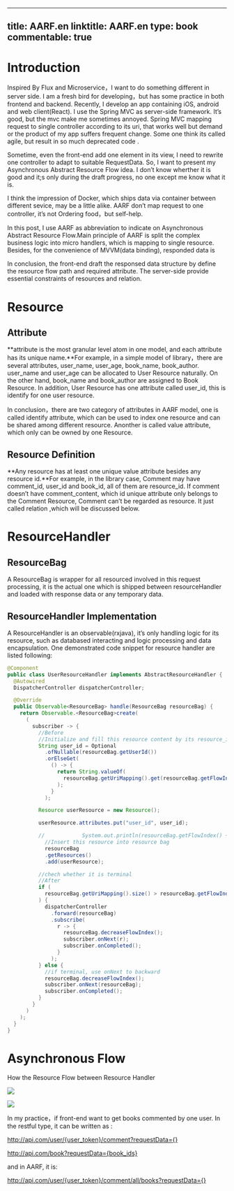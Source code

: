 
---
title: AARF.en
linktitle: AARF.en
type: book
commentable: true
---

# Introduction

Inspired By Flux and Microservice，I want to do something different in server side. I am a fresh bird for developing，but has some practice in both frontend and backend. Recently, I develop an app containing iOS, android and web client(React). I use the Spring MVC as server-side framework. It’s good, but the mvc make me sometimes annoyed. Spring MVC mapping request to single controller according to its uri, that works well but demand or the product of my app suffers frequent change. Some one think its called agile, but result in so much deprecated code .

Sometime, even the front-end add one element in its view, I need to rewrite one controller to adapt to suitable RequestData. So, I want to present my Asynchronous Abstract Resource Flow idea. I don’t know wherther it is good and it;s only during the draft progress, no one except me know what it is.

I think the impression of Docker, which ships data via container between different sevice, may be a little alike. AARF don’t map request to one controller, it’s not Ordering food，but self-help.

In this post, I use AARF as abbreviation to indicate on Asynchronous Abstract Resource Flow.Main principle of AARF is split the complex business logic into micro handlers, which is mapping to single resource. Besides, for the convenience of MVVM(data binding), responded data is

In conclusion, the front-end draft the responsed data structure by define the resource flow path and required attribute. The server-side provide essential constraints of resources and relation.

# Resource

## Attribute

**attribute is the most granular level atom in one model, and each attribute has its unique name.**For example, in a simple model of library，there are several attributes, user_name, user_age, book_name, book_author. user_name and user_age can be allocated to User Resource naturally. On the other hand, book_name and book_author are assigned to Book Resource. In addition, User Resource has one attribute called user_id, this is identify for one user resource.

In conclusion，there are two category of attributes in AARF model, one is called identify attribute, which can be used to index one resource and can be shared among different resource. Anonther is called value attribute, which only can be owned by one Resource.

## Resource Definition

**Any resource has at least one unique value attribute besides any resource id.**For example, in the library case, Comment may have comment_id, user_id and book_id, all of them are resource_id. If comment doesn’t have comment_content, which id unique attribute only belongs to the Comment Resource, Comment can’t be regarded as resource. It just called relation ,which will be discussed below.

# ResourceHandler

## ResourceBag

A ResourceBag is wrapper for all resourced involved in this request processing, it is the actual one which is shipped between resourceHandler and loaded with response data or any temporary data.

## ResourceHandler Implementation

A ResourceHandler is an observable(rxjava), it’s only handling logic for its resource, such as databased interacting and logic processing and data encapsulation. One demonstrated code snippet for resource handler are listed following:

```java
@Component
public class UserResourceHandler implements AbstractResourceHandler {
  @Autowired
  DispatcherController dispatcherController;

  @Override
  public Observable<ResourceBag> handle(ResourceBag resourceBag) {
    return Observable.<ResourceBag>create(
      (
        subscriber -> {
          //Before
          //Initialize and fill this resource content by its resource_id
          String user_id = Optional
            .ofNullable(resourceBag.getUserId())
            .orElseGet(
              () -> {
                return String.valueOf(
                  resourceBag.getUriMapping().get(resourceBag.getFlowIndex())[1]
                );
              }
            );

          Resource userResource = new Resource();

          userResource.attributes.put("user_id", user_id);

          //            System.out.println(resourceBag.getFlowIndex() + "AAAAAA" + resourceBag.getUriMapping().size());
            //Insert this resource into resource bag
            resourceBag
            .getResources()
            .add(userResource);

          //chech whether it is terminal
          //After
          if (
            resourceBag.getUriMapping().size() > resourceBag.getFlowIndex() + 1
          ) {
            dispatcherController
              .forward(resourceBag)
              .subscribe(
                r -> {
                  resourceBag.decreaseFlowIndex();
                  subscriber.onNext(r);
                  subscriber.onCompleted();
                }
              );
          } else {
            //if terminal, use onNext to backward
            resourceBag.decreaseFlowIndex();
            subscriber.onNext(resourceBag);
            subscriber.onCompleted();
          }
        }
      )
    );
  }
}
```

# Asynchronous Flow

How the Resource Flow between Resource Handler

![](http://7xlgth.com1.z0.glb.clouddn.com/56A0BE00-E44F-4E08-AA96-3DB9CD0E561C.png)

![](http://7xlgth.com1.z0.glb.clouddn.com/E1C10411-FCDC-400D-81FA-3885065E1B70.png)

In my practice，if front-end want to get books commented by one user. In the restful type, it can be written as :

http://api.com/user/{user_token}/comment?requestData={}

http://api.com/book?requestData={book_ids}

and in AARF, it is:

http://api.com/user/{user_token}/comment/all/books?requestData={}

    